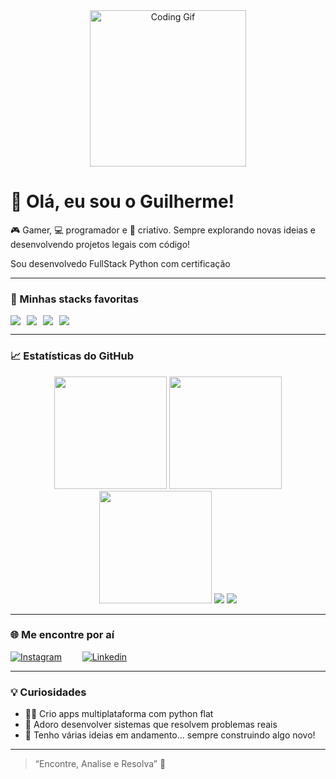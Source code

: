 <div align="center">
  <img src="https://media.giphy.com/media/qgQUggAC3Pfv687qPC/giphy.gif" width="250" alt="Coding Gif">
</div>

# 👋 Olá, eu sou o Guilherme!

🎮 Gamer, 💻 programador e 🎨 criativo. Sempre explorando novas ideias e desenvolvendo projetos legais com código!

  Sou desenvolvedo FullStack Python com certificação 

---

### 🚀 Minhas stacks favoritas

<div style="display: flex; gap: 10px;">
  <img src="https://img.shields.io/badge/HTML5-E34F26?style=for-the-badge&logo=html5&logoColor=white"/>
  <img src="https://img.shields.io/badge/CSS3-1572B6?style=for-the-badge&logo=css3&logoColor=white"/>
  <img src="https://img.shields.io/badge/JavaScript-F7DF1E?style=for-the-badge&logo=javascript&logoColor=black"/>
  <img src="https://img.shields.io/badge/Python-ffd323?style=for-the-badge&logo=python&logoColor=blue"/>
</div>

---

### 📈 Estatísticas do GitHub

<div align="center">
  <img height="180em" src="https://github-readme-stats.vercel.app/api?username=Guimcv1&show_icons=true&theme=tokyonight&hide_border=false" />
  <img height="180em" src="https://github-readme-stats.vercel.app/api/top-langs/?username=Guimcv1&layout=compact&theme=tokyonight&hide_border=false"/>
  <img height="180em" src="https://github-readme-streak-stats.herokuapp.com?user=Guimcv1&theme=tokyonight&hide_border=false"/>
  <img src="https://github-profile-trophy.vercel.app/?username=Arthur-Nunes-dev&theme=tokyonight&row=2&column=3" />
  <img src="https://img.shields.io/badge/Git-f5f5f5?style=for-the-badge&logo=git&logoColor=red">
</div>


---

### 🌐 Me encontre por aí

[![Instagram](https://img.shields.io/badge/-@seuInstagram-purple?style=for-the-badge&logo=instagram&logoColor=white)](https://www.instagram.com/guimcv_/)
<img scr= "https://static.vecteezy.com/system/resources/previews/018/930/587/large_2x/linkedin-logo-linkedin-icon-transparent-free-png.png" width="25">
[![Linkedin]()](https://www.linkedin.com/in/guilherme-martins-75542928a/)

---

### 💡 Curiosidades

- 👨‍💻 Crio apps multiplataforma com python flat  
- 📱 Adoro desenvolver sistemas que resolvem problemas reais  
- 🧠 Tenho várias ideias em andamento... sempre construindo algo novo!

---

> “Encontre, Analise e Resolva” 🚀


